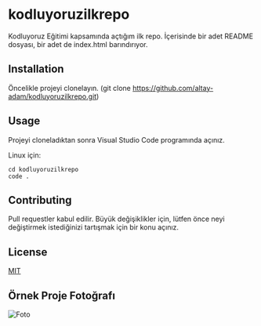 # kodluyoruzilkrepo
Kodluyoruz Eğitimi kapsamında açtığım ilk repo. İçerisinde bir adet README dosyası, bir adet de index.html barındırıyor.

## Installation
Öncelikle projeyi clonelayın. (git clone https://github.com/altay-adam/kodluyoruzilkrepo.git)

## Usage
Projeyi cloneladıktan sonra Visual Studio Code programında açınız.

Linux için:
```linux
cd kodluyoruzilkrepo
code .
```
## Contributing
Pull requestler kabul edilir. Büyük değişiklikler için, lütfen önce neyi değiştirmek istediğinizi tartışmak için bir konu açınız.

## License
[MIT](https://choosealicense.com/licenses/mit/)

## Örnek Proje Fotoğrafı
![Foto]([https://raw.githubusercontent.com/Kodluyoruz/taskforce/main/git/odev1/figures/markdown.png](https://raw.githubusercontent.com/Kodluyoruz/taskforce/main/git/odev1/figures/github.png)https://raw.githubusercontent.com/Kodluyoruz/taskforce/main/git/odev1/figures/github.png)

